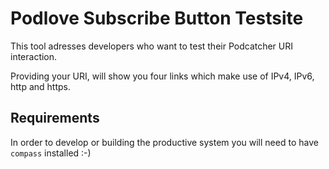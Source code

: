 # Podlove Subscribe Button Testsite

This tool adresses developers who want to test their Podcatcher URI interaction.

Providing your URI, will show you four links which make use of IPv4, IPv6, http and https.

## Requirements

In order to develop or building the productive system you will need to have `compass` installed :-)